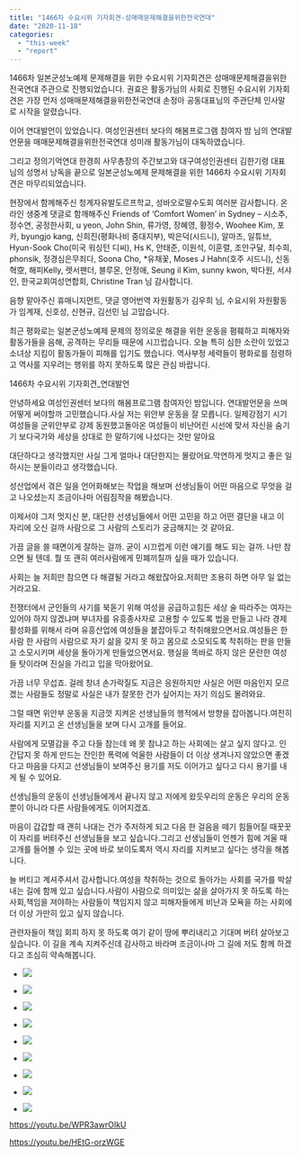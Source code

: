 ```yaml
---
title: "1466차 수요시위 기자회견-성매매문제해결을위한전국연대"
date: "2020-11-18"
categories: 
  - "this-week"
  - "report"
---
```


1466차 일본군성노예제 문제해결을 위한 수요시위 기자회견은 성매매문제해결을위한전국연대 주관으로 진행되었습니다. 권효은 활동가님의 사회로 진행된 수요시위 기자회견은 가장 먼저 성매매문제해결을위한전국연대 손정아 공동대표님의 주관단체 인사말로 시작을 알렸습니다.

이어 연대발언이 있었습니다. 여성인권센터 보다의 해봄프로그램 참여자 밤 님의 연대발언문을 매매문제해결을위한전국연대 성미래 활동가님이 대독하였습니다.

그리고 정의기억연대 한경희 사무총장의 주간보고와 대구여성인권센터 김한기령 대표님의 성명서 낭독을 끝으로 일본군성노예제 문제해결을 위한 1466차 수요시위 기자회견은 마무리되었습니다.

현장에서 함께해주신 청계자유발도르프학교, 성바오로딸수도회 여러분 감사합니다. 온라인 생중계 댓글로 함깨해주신 Friends of ‘Comfort Women’ in Sydney – 시소추, 정수연, 공정한사회, u yeon, John Shin, 류가영, 장혜영, 황정수, Woohee Kim, 포카, byungjo kang, 신희진(평화나비 중대지부), 박은덕(시드니), 알마즈, 일튜브, Hyun-Sook Cho(미국 워싱턴 디씨), Hs K, 안태준, 이원석, 이훈렬, 조안구달, 최수희, phonsik, 정경심은무죄다, Soona Cho, \*유채꽃, Moses J Hahn(​호주 시드니), 신동혁空, 해피Kelly, 렛서팬더, 블루몬, 안정애, Seung il Kim, sunny kwon, 박다원, 서샤인, 한국교회여성연합회, Christine Tran 님 감사합니다.

음향 맡아주신 휴매니지먼트, 댓글 영어번역 자원활동가 김우희 님, 수요시위 자원활동가 임계재, 신호성, 신현규, 김선민 님 고맙습니다.

최근 평화로는 일본군성노예제 문제의 정의로운 해결을 위한 운동을 폄훼하고 피해자와 활동가들을 음해, 공격하는 무리들 때문에 시끄럽습니다. 오늘 특히 심한 소란이 있었고 소녀상 지킴이 활동가들이 피해를 입기도 했습니다. 역사부정 세력들이 평화로를 점령하고 역사를 지우려는 행위를 하지 못하도록 많은 관심 바랍니다.

1466차 수요시위 기자회견\_연대발언

안녕하세요 여성인권센터 보다의 해봄프로그램 참여자인 밤입니다. 연대발언문을 쓰며 어떻게 써야할까 고민했습니다.사실 저는 위안부 운동을 잘 모릅니다. 일제강점기 시기 여성들을 군위안부로 강제 동원했고돌아온 여성들이 비난어린 시선에 맞서 자신을 숨기기 보다국가와 세상을 상대로 한 말하기에 나섰다는 것만 알아요

대단하다고 생각했지만 사실 그게 얼마나 대단한지는 몰랐어요.막연하게 멋지고 좋은 일 하시는 분들이라고 생각했습니다.

성산업에서 겪은 일을 언어화해보는 작업을 해보며 선생님들이 어떤 마음으로 무엇을 걸고 나오셨는지 조금이나마 어림짐작을 해봤습니다.

이제서야 그저 멋지신 분, 대단한 선생님들에서 어떤 고민을 하고 어떤 결단을 내고 이 자리에 오신 걸까 사람으로 그 사람의 스토리가 궁금해지는 것 같아요.

가끔 글을 쓸 때면이게 잘하는 걸까. 굳이 시끄럽게 이런 얘기를 해도 되는 걸까. 나만 참으면 될 텐데. 뭘 또 괜히 여러사람에게 민폐끼칠까 싶을 때가 있습니다.

사회는 늘 저희만 참으면 다 해결될 거라고 해왔잖아요.저희만 조용히 하면 아무 일 없는 거라고요.

전쟁터에서 군인들의 사기를 북돋기 위해 여성을 공급하고힘든 세상 술 따라주는 여자는 있어야 하지 않겠냐며 부녀자를 유흥종사자로 고용할 수 있도록 법을 만들고 나라 경제 활성화를 위해서 라며 유흥산업에 여성들을 붙잡아두고 착취해왔으면서요.여성들은 한 사람 한 사람의 사람으로 자기 삶을 갖지 못 하고 몸으로 소모되도록 착취하는 판을 만들고 소모시키며 세상을 돌아가게 만들었으면서요. 행실을 똑바로 하지 않은 문란한 여성들 탓이라며 진실을 가리고 입을 막아왔어요.

가끔 너무 무섭죠. 걸레 창녀 손가락질도 지금은 응원하지만 사실은 어떤 마음인지 모르겠는 사람들도 정말로 사실은 내가 잘못한 건가 싶어지는 자기 의심도 몰려와요.

그럴 때면 위안부 운동을 지금껏 지켜온 선생님들의 행적에서 방향을 잡아봅니다.여전히 자리를 지키고 온 선생님들을 보며 다시 고개를 들어요.

사람에게 모멸감을 주고 다들 참는데 왜 못 참냐고 하는 사회에는 살고 싶지 않다고. 인간답지 못 하게 만드는 잔인한 폭력에 억울한 사람들이 더 이상 생겨나지 않았으면 좋겠다고 마음을 다지고 선생님들이 보여주신 용기를 저도 이어가고 싶다고 다시 용기를 내게 될 수 있어요.

선생님들의 운동이 선생님들에게서 끝나지 않고 저에게 왔듯우리의 운동은 우리의 운동뿐이 아니라 다른 사람들에게도 이어지겠죠.

마음이 갑갑할 때 괜히 나대는 건가 주저하게 되고 다음 한 걸음을 떼기 힘들어질 때꿋꿋이 자리를 버텨주신 선생님들을 보고 싶습니다.그리고 선생님들이 언젠가 힘에 겨울 때 고개를 들어볼 수 있는 곳에 바로 보이도록저 역시 자리를 지켜보고 싶다는 생각을 해봅니다.

늘 버티고 계셔주셔서 감사합니다.여성을 착취하는 것으로 돌아가는 사회를 국가를 박살내는 길에 함께 있고 싶습니다.사람이 사람으로 의미있는 삶을 살아가지 못 하도록 하는 사회,책임을 져야하는 사람들이 책임지지 않고 피해자들에게 비난과 모욕을 하는 사회에더 이상 가만히 있고 싶지 않습니다.

관련자들이 책임 회피 하지 못 하도록 여기 같이 땅에 뿌리내리고 기대며 버텨 살아보고 싶습니다. 이 길을 계속 지켜주신데 감사하고 바라며 조금이나마 그 길에 저도 함께 하겠다고 조심히 약속해봅니다.

- ![](https://r2.womenandwar.net/2020/11/크기변환IMGP2454.jpg)
    
- ![](https://r2.womenandwar.net/2020/11/크기변환IMGP2463.jpg)
    
- ![](https://r2.womenandwar.net/2020/11/크기변환IMGP2469.jpg)
    
- ![](https://r2.womenandwar.net/2020/11/크기변환IMGP2474.jpg)
    
- ![](https://r2.womenandwar.net/2020/11/크기변환IMGP2505.jpg)
    
- ![](https://r2.womenandwar.net/2020/11/크기변환IMGP2538.jpg)
    
- ![](https://r2.womenandwar.net/2020/11/크기변환IMGP2579.jpg)
    
- ![](https://r2.womenandwar.net/2020/11/크기변환IMGP2668.jpg)
    
- ![](https://r2.womenandwar.net/2020/11/크기변환IMGP2707.jpg)
    

https://youtu.be/WPR3awrOIkU

https://youtu.be/HEtG-orzWGE

​
